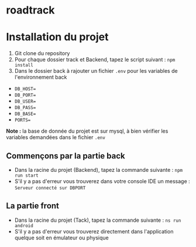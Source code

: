 # roadtrack

# Installation du projet

1. Git clone du repository
2. Pour chaque dossier track et Backend, tapez le script suivant : `npm install`
3. Dans le dossier back à rajouter un fichier `.env` pour les variables de l'environnement back

- ```DB_HOST=```
- ```DB_PORT=```
- ```DB_USER=```
- ```DB_PASS=```
- ```DB_BASE=```
- ```PORTS=```

**Note :** la base de donnée du projet est sur mysql, à bien vérifier les variables demandées dans le fichier `.env`


## Commençons par la partie back

- Dans la racine du projet (Backend), tapez la commande suivante :
```npm run start```
- S'il y a pas d'erreur vous trouverez dans votre console IDE un message :
```Serveur connecté sur DBPORT```


## La partie front

- Dans la racine du projet (Tack), tapez la commande suivante :
```ns run android```
- S'il y a pas d'erreur vous trouverez directement dans l'application quelque soit en émulateur ou physique
